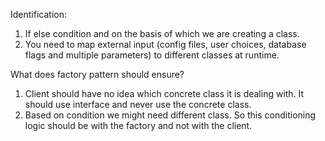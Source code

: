 Identification:
1. If else condition and on the basis of which we are creating a class.
2. You need to map external input (config files, user choices, database flags and multiple parameters) to different classes at runtime.


What does factory pattern should ensure?

1. Client should have no idea which concrete class it is dealing with. It should use interface and never use the concrete class.
2. Based on condition we might need different class. So this conditioning logic should be with the factory and not with the client.